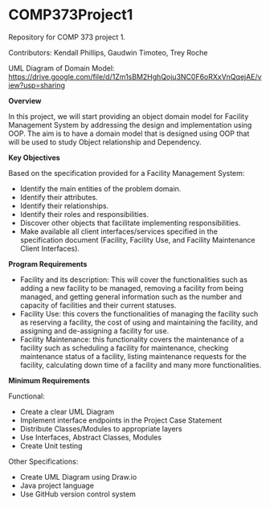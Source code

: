 # COMP373Project1
Repository for COMP 373 project 1.

Contributors: Kendall Phillips, Gaudwin Timoteo, Trey Roche

UML Diagram of Domain Model: https://drive.google.com/file/d/1Zm1sBM2HghQoju3NC0F6oRXxVnQqejAE/view?usp=sharing

**Overview**

In this project, we will start providing an object domain model for Facility Management System by addressing the design and implementation using OOP. The aim is to have a domain model that is designed using OOP that will be used to study Object relationship and Dependency.

**Key Objectives**

Based on the specification provided for a Facility Management System:
* Identify the main entities of the problem domain. 
* Identify their attributes. 
* Identify their relationships.
* Identify their roles and responsibilities.
* Discover other objects that facilitate implementing responsibilities. 
* Make available all client interfaces/services specified in the specification document (Facility, Facility Use, and Facility Maintenance Client Interfaces).

**Program Requirements**
* Facility and its description: This will cover the functionalities such as adding a new facility to be managed, removing a facility from being managed, and getting general information such as the number and capacity of facilities and their current statuses. 
* Facility Use: this covers the functionalities of managing the facility such as reserving a facility, the cost of using and maintaining the facility, and assigning and de-assigning a facility for use.
* Facility Maintenance: this functionality covers the maintenance of a facility such as scheduling a facility for maintenance, checking maintenance status of a facility, listing maintenance requests for the facility, calculating down time of a facility and many more functionalities. 

**Minimum Requirements**

Functional:
* Create a clear UML Diagram
* Implement interface endpoints in the Project Case Statement
* Distribute Classes/Modules to appropriate layers
* Use Interfaces, Abstract Classes, Modules
* Create Unit testing

Other Specifications:
* Create UML Diagram using Draw.io
* Java project language
* Use GitHub version control system

